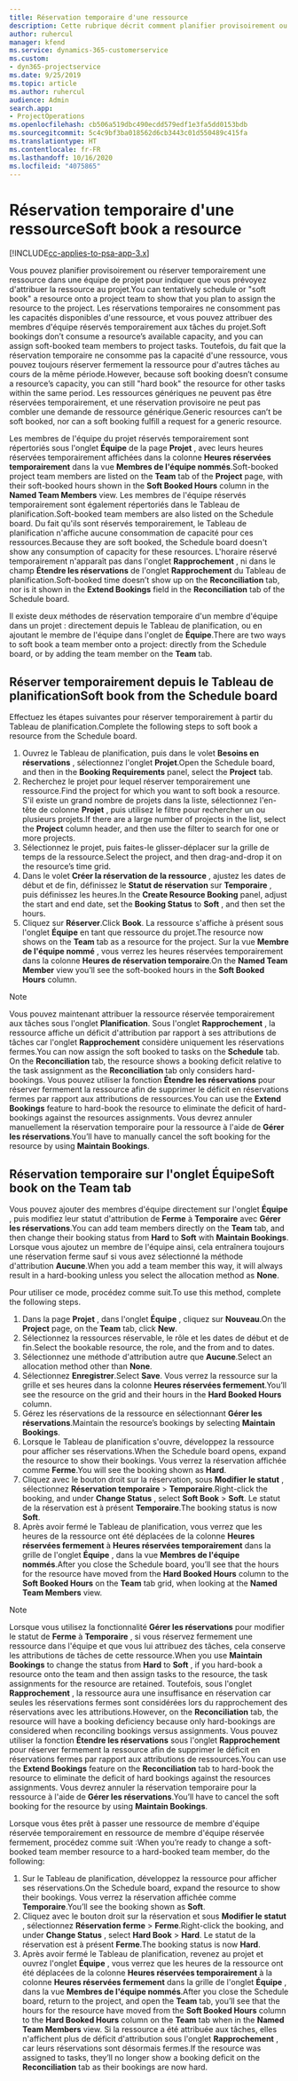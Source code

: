 ```yaml
---
title: Réservation temporaire d'une ressource
description: Cette rubrique décrit comment planifier provisoirement ou réserver provisoirement les membres de l'équipe du projet.
author: ruhercul
manager: kfend
ms.service: dynamics-365-customerservice
ms.custom:
- dyn365-projectservice
ms.date: 9/25/2019
ms.topic: article
ms.author: ruhercul
audience: Admin
search.app:
- ProjectOperations
ms.openlocfilehash: cb506a519dbc490ecdd579edf1e3fa5dd0153bdb
ms.sourcegitcommit: 5c4c9bf3ba018562d6cb3443c01d550489c415fa
ms.translationtype: HT
ms.contentlocale: fr-FR
ms.lasthandoff: 10/16/2020
ms.locfileid: "4075865"
---
```

# <a name="soft-book-a-resource"></a><span data-ttu-id="34a30-103">Réservation temporaire d'une ressource</span><span class="sxs-lookup"><span data-stu-id="34a30-103">Soft book a resource</span></span>

[!INCLUDE[cc-applies-to-psa-app-3.x](../includes/cc-applies-to-psa-app-3x.md)]

<span data-ttu-id="34a30-104">Vous pouvez planifier provisoirement ou réserver temporairement une ressource dans une équipe de projet pour indiquer que vous prévoyez d'attribuer la ressource au projet.</span><span class="sxs-lookup"><span data-stu-id="34a30-104">You can tentatively schedule or "soft book" a resource onto a project team to show that you plan to assign the resource to the project.</span></span> <span data-ttu-id="34a30-105">Les réservations temporaires ne consomment pas les capacités disponibles d'une ressource, et vous pouvez attribuer des membres d'équipe réservés temporairement aux tâches du projet.</span><span class="sxs-lookup"><span data-stu-id="34a30-105">Soft bookings don’t consume a resource’s available capacity, and you can assign soft-booked team members to project tasks.</span></span> <span data-ttu-id="34a30-106">Toutefois, du fait que la réservation temporaire ne consomme pas la capacité d'une ressource, vous pouvez toujours réserver fermement la ressource pour d'autres tâches au cours de la même période.</span><span class="sxs-lookup"><span data-stu-id="34a30-106">However, because soft booking doesn’t consume a resource’s capacity, you can still "hard book" the resource for other tasks within the same period.</span></span> <span data-ttu-id="34a30-107">Les ressources génériques ne peuvent pas être réservées temporairement, et une réservation provisoire ne peut pas combler une demande de ressource générique.</span><span class="sxs-lookup"><span data-stu-id="34a30-107">Generic resources can’t be soft booked, nor can a soft booking fulfill a request for a generic resource.</span></span>

<span data-ttu-id="34a30-108">Les membres de l'équipe du projet réservés temporairement sont répertoriés sous l'onglet **Équipe** de la page **Projet** , avec leurs heures réservées temporairement affichées dans la colonne **Heures réservées temporairement** dans la vue **Membres de l'équipe nommés**.</span><span class="sxs-lookup"><span data-stu-id="34a30-108">Soft-booked project team members are listed on the **Team** tab of the **Project** page, with their soft-booked hours shown in the **Soft Booked Hours** column in the **Named Team Members** view.</span></span> <span data-ttu-id="34a30-109">Les membres de l'équipe réservés temporairement sont également répertoriés dans le Tableau de planification.</span><span class="sxs-lookup"><span data-stu-id="34a30-109">Soft-booked team members are also listed on the Schedule board.</span></span> <span data-ttu-id="34a30-110">Du fait qu'ils sont réservés temporairement, le Tableau de planification n'affiche aucune consommation de capacité pour ces ressources.</span><span class="sxs-lookup"><span data-stu-id="34a30-110">Because they are soft booked, the Schedule board doesn't show any consumption of capacity for these resources.</span></span> <span data-ttu-id="34a30-111">L'horaire réservé temporairement n'apparaît pas dans l'onglet **Rapprochement** , ni dans le champ **Étendre les réservations** de l'onglet **Rapprochement** du Tableau de planification.</span><span class="sxs-lookup"><span data-stu-id="34a30-111">Soft-booked time doesn’t show up on the **Reconciliation** tab, nor is it shown in the **Extend Bookings** field in the **Reconciliation** tab of the Schedule board.</span></span> 

<span data-ttu-id="34a30-112">Il existe deux méthodes de réservation temporaire d'un membre d'équipe dans un projet : directement depuis le Tableau de planification, ou en ajoutant le membre de l'équipe dans l'onglet de **Équipe**.</span><span class="sxs-lookup"><span data-stu-id="34a30-112">There are two ways to soft book a team member onto a project: directly from the Schedule board, or by adding the team member on the **Team** tab.</span></span> 

## <a name="soft-book-from-the-schedule-board"></a><span data-ttu-id="34a30-113">Réserver temporairement depuis le Tableau de planification</span><span class="sxs-lookup"><span data-stu-id="34a30-113">Soft book from the Schedule board</span></span>
<span data-ttu-id="34a30-114">Effectuez les étapes suivantes pour réserver temporairement à partir du Tableau de planification.</span><span class="sxs-lookup"><span data-stu-id="34a30-114">Complete the following steps to soft book a resource from the Schedule board.</span></span> 

1. <span data-ttu-id="34a30-115">Ouvrez le Tableau de planification, puis dans le volet **Besoins en réservations** , sélectionnez l'onglet **Projet**.</span><span class="sxs-lookup"><span data-stu-id="34a30-115">Open the Schedule board, and then in the **Booking Requirements** panel, select the **Project** tab.</span></span>
2. <span data-ttu-id="34a30-116">Recherchez le projet pour lequel réserver temporairement une ressource.</span><span class="sxs-lookup"><span data-stu-id="34a30-116">Find the project for which you want to soft book a resource.</span></span> <span data-ttu-id="34a30-117">S'il existe un grand nombre de projets dans la liste, sélectionnez l'en-tête de colonne **Projet** , puis utilisez le filtre pour rechercher un ou plusieurs projets.</span><span class="sxs-lookup"><span data-stu-id="34a30-117">If there are a large number of projects in the list, select the **Project** column header, and then use the filter to search for one or more projects.</span></span>
3. <span data-ttu-id="34a30-118">Sélectionnez le projet, puis faites-le glisser-déplacer sur la grille de temps de la ressource.</span><span class="sxs-lookup"><span data-stu-id="34a30-118">Select the project, and then drag-and-drop it on the resource’s time grid.</span></span>
5. <span data-ttu-id="34a30-119">Dans le volet **Créer la réservation de la ressource** , ajustez les dates de début et de fin, définissez le **Statut de réservation** sur **Temporaire** , puis définissez les heures.</span><span class="sxs-lookup"><span data-stu-id="34a30-119">In the **Create Resource Booking** panel, adjust the start and end date, set the **Booking Status** to **Soft** , and then set the hours.</span></span> 
6. <span data-ttu-id="34a30-120">Cliquez sur **Réserver**.</span><span class="sxs-lookup"><span data-stu-id="34a30-120">Click **Book**.</span></span> <span data-ttu-id="34a30-121">La ressource s'affiche à présent sous l'onglet **Équipe** en tant que ressource du projet.</span><span class="sxs-lookup"><span data-stu-id="34a30-121">The resource now shows on the **Team** tab as a resource for the project.</span></span> <span data-ttu-id="34a30-122">Sur la vue **Membre de l'équipe nommé** , vous verrez les heures réservées temporairement dans la colonne **Heures de réservation temporaire**.</span><span class="sxs-lookup"><span data-stu-id="34a30-122">On the **Named Team Member** view you’ll see the soft-booked hours in the **Soft Booked Hours** column.</span></span>

> [!NOTE]
> <span data-ttu-id="34a30-123">Vous pouvez maintenant attribuer la ressource réservée temporairement aux tâches sous l'onglet **Planification**. Sous l'onglet **Rapprochement** , la ressource affiche un déficit d'attribution par rapport à ses attributions de tâches car l'onglet **Rapprochement** considère uniquement les réservations fermes.</span><span class="sxs-lookup"><span data-stu-id="34a30-123">You can now assign the soft booked to tasks on the **Schedule** tab. On the **Reconciliation** tab, the resource shows a booking deficit relative to the task assignment as the **Reconciliation** tab only considers hard-bookings.</span></span> <span data-ttu-id="34a30-124">Vous pouvez utiliser la fonction **Étendre les réservations** pour réserver fermement la ressource afin de supprimer le déficit en réservations fermes par rapport aux attributions de ressources.</span><span class="sxs-lookup"><span data-stu-id="34a30-124">You can use the **Extend Bookings** feature to hard-book the resource to eliminate the deficit of hard-bookings against the resources assignments.</span></span> <span data-ttu-id="34a30-125">Vous devrez annuler manuellement la réservation temporaire pour la ressource à l'aide de **Gérer les réservations**.</span><span class="sxs-lookup"><span data-stu-id="34a30-125">You’ll have to manually cancel the soft booking for the resource by using **Maintain Bookings**.</span></span>

## <a name="soft-book-on-the-team-tab"></a><span data-ttu-id="34a30-126">Réservation temporaire sur l'onglet Équipe</span><span class="sxs-lookup"><span data-stu-id="34a30-126">Soft book on the Team tab</span></span>

<span data-ttu-id="34a30-127">Vous pouvez ajouter des membres d'équipe directement sur l'onglet **Équipe** , puis modifiez leur statut d'attribution de **Ferme** à **Temporaire** avec **Gérer les réservations**.</span><span class="sxs-lookup"><span data-stu-id="34a30-127">You can add team members directly on the **Team** tab, and then change their booking status from **Hard** to **Soft** with **Maintain Bookings**.</span></span> <span data-ttu-id="34a30-128">Lorsque vous ajoutez un membre de l'équipe ainsi, cela entraînera toujours une réservation ferme sauf si vous avez sélectionné la méthode d'attribution **Aucune**.</span><span class="sxs-lookup"><span data-stu-id="34a30-128">When you add a team member this way, it will always result in a hard-booking unless you select the allocation method as **None**.</span></span>

<span data-ttu-id="34a30-129">Pour utiliser ce mode, procédez comme suit.</span><span class="sxs-lookup"><span data-stu-id="34a30-129">To use this method, complete the following steps.</span></span>

1. <span data-ttu-id="34a30-130">Dans la page **Projet** , dans l'onglet **Équipe** , cliquez sur **Nouveau**.</span><span class="sxs-lookup"><span data-stu-id="34a30-130">On the **Project** page, on the **Team** tab, click **New**.</span></span>
2. <span data-ttu-id="34a30-131">Sélectionnez la ressources réservable, le rôle et les dates de début et de fin.</span><span class="sxs-lookup"><span data-stu-id="34a30-131">Select the bookable resource, the role, and the from and to dates.</span></span>
3. <span data-ttu-id="34a30-132">Sélectionnez une méthode d'attribution autre que **Aucune**.</span><span class="sxs-lookup"><span data-stu-id="34a30-132">Select an allocation method other than **None**.</span></span>
4. <span data-ttu-id="34a30-133">Sélectionnez **Enregistrer**.</span><span class="sxs-lookup"><span data-stu-id="34a30-133">Select **Save**.</span></span> <span data-ttu-id="34a30-134">Vous verrez la ressource sur la grille et ses heures dans la colonne **Heures réservées fermement**.</span><span class="sxs-lookup"><span data-stu-id="34a30-134">You’ll see the resource on the grid and their hours in the **Hard Booked Hours** column.</span></span>
5. <span data-ttu-id="34a30-135">Gérez les réservations de la ressource en sélectionnant **Gérer les réservations**.</span><span class="sxs-lookup"><span data-stu-id="34a30-135">Maintain the resource’s bookings by selecting **Maintain Bookings**.</span></span>
6. <span data-ttu-id="34a30-136">Lorsque le Tableau de planification s'ouvre, développez la ressource pour afficher ses réservations.</span><span class="sxs-lookup"><span data-stu-id="34a30-136">When the Schedule board opens, expand the resource to show their bookings.</span></span> <span data-ttu-id="34a30-137">Vous verrez la réservation affichée comme **Ferme**.</span><span class="sxs-lookup"><span data-stu-id="34a30-137">You will see the booking shown as **Hard**.</span></span>
7. <span data-ttu-id="34a30-138">Cliquez avec le bouton droit sur la réservation, sous **Modifier le statut** , sélectionnez **Réservation temporaire** \> **Temporaire**.</span><span class="sxs-lookup"><span data-stu-id="34a30-138">Right-click the booking, and under **Change Status** , select **Soft Book** \> **Soft**.</span></span> <span data-ttu-id="34a30-139">Le statut de la réservation est à présent **Temporaire**.</span><span class="sxs-lookup"><span data-stu-id="34a30-139">The booking status is now **Soft**.</span></span>
8. <span data-ttu-id="34a30-140">Après avoir fermé le Tableau de planification, vous verrez que les heures de la ressource ont été déplacées de la colonne **Heures réservées fermement** à **Heures réservées temporairement** dans la grille de l'onglet **Équipe** , dans la vue **Membres de l'équipe nommés**.</span><span class="sxs-lookup"><span data-stu-id="34a30-140">After you close the Schedule board, you’ll see that the hours for the resource have moved from the **Hard Booked Hours** column to the **Soft Booked Hours** on the **Team** tab grid, when looking at the **Named Team Members** view.</span></span>

> [!NOTE]
> <span data-ttu-id="34a30-141">Lorsque vous utilisez la fonctionnalité **Gérer les réservations** pour modifier le statut de **Ferme** à **Temporaire** , si vous réservez fermement une ressource dans l'équipe et que vous lui attribuez des tâches, cela conserve les attributions de tâches de cette ressource.</span><span class="sxs-lookup"><span data-stu-id="34a30-141">When you use **Maintain Bookings** to change the status from **Hard** to **Soft** , if you hard-book a resource onto the team and then assign tasks to the resource, the task assignments for the resource are retained.</span></span> <span data-ttu-id="34a30-142">Toutefois, sous l'onglet **Rapprochement** , la ressource aura une insuffisance en réservation car seules les réservations fermes sont considérées lors du rapprochement des réservations avec les attributions.</span><span class="sxs-lookup"><span data-stu-id="34a30-142">However, on the **Reconciliation** tab, the resource will have a booking deficiency because only hard-bookings are considered when reconciling bookings versus assignments.</span></span> <span data-ttu-id="34a30-143">Vous pouvez utiliser la fonction **Étendre les réservations** sous l'onglet **Rapprochement** pour réserver fermement la ressource afin de supprimer le déficit en réservations fermes par rapport aux attributions de ressources.</span><span class="sxs-lookup"><span data-stu-id="34a30-143">You can use the **Extend Bookings** feature on the **Reconciliation** tab to hard-book the resource to eliminate the deficit of hard bookings against the resources assignments.</span></span> <span data-ttu-id="34a30-144">Vous devrez annuler la réservation temporaire pour la ressource à l'aide de **Gérer les réservations**.</span><span class="sxs-lookup"><span data-stu-id="34a30-144">You’ll have to cancel the soft booking for the resource by using **Maintain Bookings**.</span></span>

<span data-ttu-id="34a30-145">Lorsque vous êtes prêt à passer une ressource de membre d'équipe réservée temporairement en ressource de membre d'équipe réservée fermement, procédez comme suit :</span><span class="sxs-lookup"><span data-stu-id="34a30-145">When you’re ready to change a soft-booked team member resource to a hard-booked team member, do the following:</span></span>

1. <span data-ttu-id="34a30-146">Sur le Tableau de planification, développez la ressource pour afficher ses réservations.</span><span class="sxs-lookup"><span data-stu-id="34a30-146">On the Schedule board, expand the resource to show their bookings.</span></span> <span data-ttu-id="34a30-147">Vous verrez la réservation affichée comme **Temporaire**.</span><span class="sxs-lookup"><span data-stu-id="34a30-147">You’ll see the booking shown as **Soft**.</span></span>
2. <span data-ttu-id="34a30-148">Cliquez avec le bouton droit sur la réservation et sous **Modifier le statut** , sélectionnez **Réservation ferme** \> **Ferme**.</span><span class="sxs-lookup"><span data-stu-id="34a30-148">Right-click the booking, and under **Change Status** , select **Hard Book** \> **Hard**.</span></span> <span data-ttu-id="34a30-149">Le statut de la réservation est à présent **Ferme**.</span><span class="sxs-lookup"><span data-stu-id="34a30-149">The booking status is now **Hard**.</span></span>
3. <span data-ttu-id="34a30-150">Après avoir fermé le Tableau de planification, revenez au projet et ouvrez l'onglet **Équipe** , vous verrez que les heures de la ressource ont été déplacées de la colonne **Heures réservées temporairement** à la colonne **Heures réservées fermement** dans la grille de l'onglet **Équipe** , dans la vue **Membres de l'équipe nommés**.</span><span class="sxs-lookup"><span data-stu-id="34a30-150">After you close the Schedule board, return to the project, and open the **Team** tab, you’ll see that the hours for the resource have moved from the **Soft Booked Hours** column to the **Hard Booked Hours** column on the **Team** tab when in the **Named Team Members** view.</span></span> <span data-ttu-id="34a30-151">Si la ressource a été attribuée aux tâches, elles n'affichent plus de déficit d'attribution sous l'onglet **Rapprochement** , car leurs réservations sont désormais fermes.</span><span class="sxs-lookup"><span data-stu-id="34a30-151">If the resource was assigned to tasks, they’ll no longer show a booking deficit on the **Reconciliation** tab as their bookings are now hard.</span></span>


